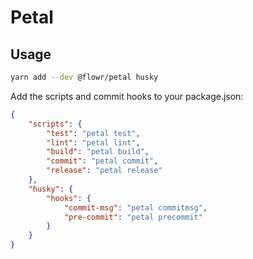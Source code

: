 # Petal

## Usage

```sh
yarn add --dev @flowr/petal husky
```

Add the scripts and commit hooks to your package.json:

```json
{
	"scripts": {
		"test": "petal test",
		"lint": "petal lint",
		"build": "petal build",
		"commit": "petal commit",
		"release": "petal release"
	},
	"husky": {
		"hooks": {
			"commit-msg": "petal commitmsg",
			"pre-commit": "petal precommit"
		}
	}
}
```
